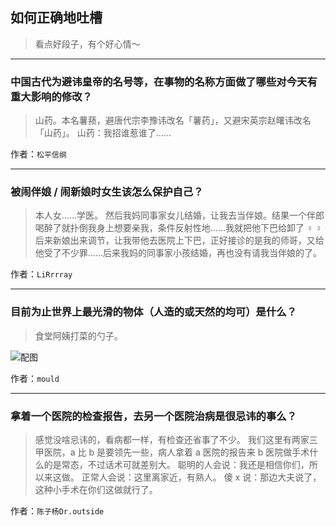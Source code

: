 ## 如何正确地吐槽

> 看点好段子，有个好心情～


 
---

### 中国古代为避讳皇帝的名号等，在事物的名称方面做了哪些对今天有重大影响的修改？

> 山药。本名薯蓣，避唐代宗李豫讳改名「薯药」，又避宋英宗赵曙讳改名「山药」。
> 山药：我招谁惹谁了……


作者：`松平信纲`

---

### 被闹伴娘 / 闹新娘时女生该怎么保护自己？

> 本人女……学医。
> 然后我妈同事家女儿结婚，让我去当伴娘。结果一个伴郎喝醉了就扑倒我身上想要亲我，条件反射性地……我就把他下巴给卸了 ‍♀️ ‍♀️后来新娘出来调节，让我带他去医院上下巴，正好接诊的是我的师哥，又给他受了不少罪……后来我妈的同事家小孩结婚，再也没有请我当伴娘的了。


作者：`LiRrrray`

---

### 目前为止世界上最光滑的物体（人造的或天然的均可）是什么？

> 食堂阿姨打菜的勺子。



![配图](http://pic4.zhimg.com/70/v2-67e5ae80c15423804f9e67c374118553_b.jpg)


作者：`mould`

---

### 拿着一个医院的检查报告，去另一个医院治病是很忌讳的事么？

> 感觉没啥忌讳的，看病都一样，有检查还省事了不少。
> 我们这里有两家三甲医院，a 比 b 是要领先一些，病人拿着 a 医院的报告来 b 医院做手术什么的是常态，不过话术可就差别大。
> 聪明的人会说：我还是相信你们，所以来这做。
> 正常人会说：这里离家近，有熟人。
> 傻 x 说：那边大夫说了，这种小手术在你们这做就行了。


作者：`陈子杨Dr.outside`